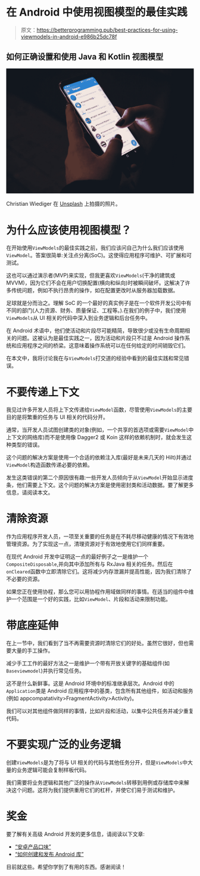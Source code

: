 # 在 Android 中使用视图模型的最佳实践

> 原文：<https://betterprogramming.pub/best-practices-for-using-viewmodels-in-android-e986b25dc78f>

## 如何正确设置和使用 Java 和 Kotlin 视图模型

![](img/6b8fe14d7e0d8e7e62e8875622b82a7c.png)

Christian Wiediger 在 [Unsplash](https://unsplash.com?utm_source=medium&utm_medium=referral) 上拍摄的照片。

# 为什么应该使用视图模型？

在开始使用`ViewModels`的最佳实践之前，我们应该问自己为什么我们应该使用`ViewModel`。答案很简单:关注点分离(SoC)。这使得应用程序可维护、可扩展和可测试。

这也可以通过演示者(MVP)来实现，但我更喜欢`ViewModels`(干净的建筑或 MVVM)，因为它们不会在用户切换配置(横向和纵向)时被瞬间破坏。这解决了许多传统问题，例如不执行昂贵的操作，如在配置更改时从服务器加载数据。

足球就是分而治之。理解 SoC 的一个最好的真实例子是在一个软件开发公司中有不同的部门(人力资源、财务、质量保证、工程等。).在我们的例子中，我们使用`ViewModels`从 UI 相关的代码中深入到业务逻辑和后台任务中。

在 Android 术语中，他们使活动和片段尽可能精简，导致很少或没有生命周期相关的问题。这被认为是最佳实践之一，因为活动和片段只不过是 Android 操作系统和应用程序之间的桥梁。这意味着操作系统可以在任何给定的时间销毁它们。

在本文中，我将讨论我在与`ViewModels`打交道的经验中看到的最佳实践和常见错误。

# 不要传递上下文

我见过许多开发人员将上下文传递给`ViewModel`函数，尽管使用`ViewModels`的主要目的是将繁重的任务与 UI 相关的代码分开。

通常，当开发人员试图创建类的对象(例如，一个共享的首选项或需要`ViewModel`中上下文的网络库)而不是使用像 Dagger2 或 Koin 这样的依赖机制时，就会发生这种类型的错误。

这个问题的解决方案是使用一个合适的依赖注入库(最好是未来几天的 Hilt)并通过`ViewModel`构造函数传递必要的依赖。

发生这类错误的第二个原因很有趣:一些开发人员倾向于从`ViewModel`开始显示进度条，他们需要上下文。这个问题的解决方案是使用密封类和活动数据。要了解更多信息，请阅读本文。

# 清除资源

作为应用程序开发人员，一项至关重要的任务是在不耗尽移动健康的情况下有效地管理资源。为了实现这一点，清理资源对于有效地使用它们同样重要。

在现代 Android 开发中证明这一点的最好例子之一是维护一个`CompositeDisposable`,并向其中添加所有与 RxJava 相关的任务。然后在`onCleared`函数中立即清除它们。这将减少内存泄漏并提高性能，因为我们清除了不必要的资源。

如果您正在使用协程，那么您可以用协程作用域做同样的事情。在适当的组件中维护一个范围是一个好的实践，比如`ViewModel`、片段和活动来限制功能。

# 带底座延伸

在上一节中，我们看到了当不再需要资源时清除它们的好处。虽然它很好，但也需要大量的手工操作。

减少手工工作的最好方法之一是维护一个带有开放关键字的基础组件(如`Baseviewmodel`)并执行常见任务。

这不是什么新鲜事。这是 Android 环境中的标准继承层次。Android 中的`Application`类是 Android 应用程序中的基类，包含所有其他组件，如活动和服务(例如 appcompatativity>FragmentActivity>Activity)。

我们可以对其他组件做同样的事情，比如片段和活动，以集中公共任务并减少重复代码。

# 不要实现广泛的业务逻辑

创建`ViewModels`是为了将与 UI 相关的代码与其他任务分开，但是`ViewModels`中大量的业务逻辑可能会复制样板代码。

我们需要将业务逻辑和其他广泛的操作从`ViewModels`转移到用例或存储库中来解决这个问题。这将为我们提供重用它们的杠杆，并使它们易于测试和维护。

# 奖金

要了解有关高级 Android 开发的更多信息，请阅读以下文章:

*   [“安卓产品口味”](https://medium.com/@sgkantamani/android-product-flavors-eb526e35f9f1)
*   [“如何创建和发布 Android 库”](https://medium.com/@sgkantamani/how-to-create-and-publish-an-android-library-f37bf715932)

目前就这些。希望你学到了有用的东西。感谢阅读！